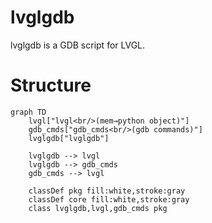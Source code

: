 # lvglgdb

lvglgdb is a GDB script for LVGL.

# Structure

```mermaid
graph TD
    lvgl["lvgl<br/>(mem→python object)"]
    gdb_cmds["gdb_cmds<br/>(gdb commands)"]
    lvglgdb["lvglgdb"]

    lvglgdb --> lvgl
    lvglgdb --> gdb_cmds
    gdb_cmds --> lvgl

    classDef pkg fill:white,stroke:gray
    classDef core fill:white,stroke:gray
    class lvglgdb,lvgl,gdb_cmds pkg
```
